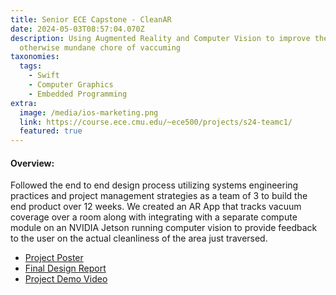 ```yaml
---
title: Senior ECE Capstone - CleanAR
date: 2024-05-03T08:57:04.070Z
description: Using Augmented Reality and Computer Vision to improve the
  otherwise mundane chore of vaccuming
taxonomies:
  tags:
    - Swift
    - Computer Graphics
    - Embedded Programming
extra:
  image: /media/ios-marketing.png
  link: https://course.ece.cmu.edu/~ece500/projects/s24-teamc1/
  featured: true
---
```

#### O﻿verview:

F﻿ollowed the end to end design process utilizing systems engineering practices and project management strategies as a team of 3 to build the end product over 12 weeks. We created an AR App that tracks vacuum coverage over a room along with integrating with a separate compute module on an NVIDIA Jetson running computer vision to provide feedback to the user on the actual cleanliness of the area just traversed. 

* [P﻿roject Poster](/media/18500poster.pdf)
* [F﻿inal Design Report](/media/18500report.pdf)
* [P﻿roject Demo Video](https://www.youtube.com/watch?v=Cj9TIeOdmxI)